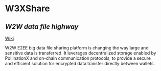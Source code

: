 # W3XShare
## _W2W data file highway_


[Wiki](https://wiki.w3xshare.com/)

W2W E2EE big data file sharing platform is changing the way large and sensitive data is transferred. It leverages decentralized storage enabled by PollinationX and on-chain communication protocols, to provide a secure and efficient solution for encrypted data transfer directly between wallets.
